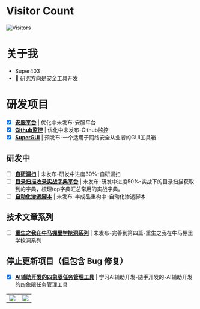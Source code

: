 # Visitor Count
<!-- 访客 -->
<p align="left">
  <img src="https://profile-counter.glitch.me/Super403/count.svg" alt="Visitors">
</p>

# 关于我
- Super403
- 💬  研究方向是安全工具开发

# 研发项目
- [x] **[安服平台](https://github.com/super403)**  | 优化中未发布-安服平台
- [x] **[Github监控](https://github.com/super403)**  | 优化中未发布-Github监控
- [x] **[SuperGUI](https://github.com/super403/SuperGUI)**  | 预发布-一个适用于网络安全从业者的GUI工具箱

## 研发中
- [ ] **[自研漏扫](https://github.com/super403)**  | 未发布-研发中进度30%-自研漏扫
- [ ] **[目录扫描收录实战字典平台](https://github.com/super403)**  | 未发布-研发中进度50%-实战下的目录扫描获取到的字典，梳理top字典汇总常用的实战字典。
- [ ] **[自动化渗透脚本](https://github.com/super403)**  | 未发布-半成品重构中-自动化渗透脚本

## 技术文章系列
- [ ] **[重生之我在牛马棚里学挖洞系列](https://github.com/super403)**  | 未发布-完善到第四篇-重生之我在牛马棚里学挖洞系列


## 停止更新项目（但包含 Bug 修复）
- [x] **[AI辅助开发的四象限任务管理工具](https://github.com/super403/AI-four-quadrant)**  | 学习Ai辅助开发-随手开发的-AI辅助开发的四象限任务管理工具

<table>
    <tr>
        <td >
            <center><img src="https://github-readme-stats.vercel.app/api?username=super403&show_icons=true&hide_border=true&theme=chartreuse-dark" ></center>
        </td>
        <td >
            <center><img src="https://github-profile-summary-cards.vercel.app/api/cards/profile-details?username=super403&theme=github_dark&show_icons=true" align="right" /></center>
        </td>
    </tr>
</table>











